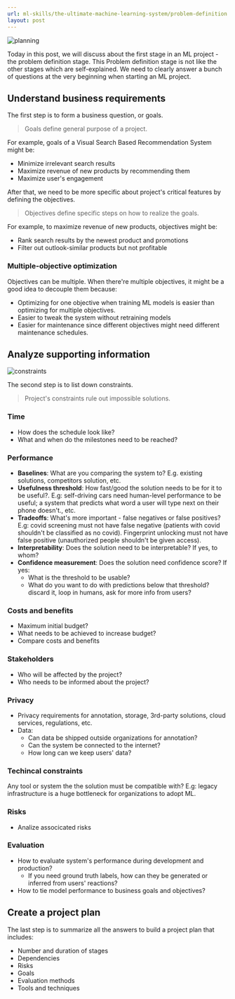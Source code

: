 ```yaml
---
url: ml-skills/the-ultimate-machine-learning-system/problem-definition
layout: post
---
```


![planning][planning]

Today in this post, we will discuss about the first stage in an ML project - the problem definition stage. This Problem definition stage is not like the other stages which are self-explained. We need to clearly answer a bunch of questions at the very beginning when starting an ML project.

## Understand business requirements

The first step is to form a business question, or goals.

> Goals define general purpose of a project.

For example, goals of a Visual Search Based Recommendation System might be:

- Minimize irrelevant search results
- Maximize revenue of new products by recommending them
- Maximize user's engagement

After that, we need to be more specific about project's critical features by defining the objectives.

> Objectives define specific steps on how to realize the goals.

For example, to maximize revenue of new products, objectives might be:

- Rank search results by the newest product and promotions
- Filter out outlook-similar products but not profitable

### Multiple-objective optimization

Objectives can be multiple. When there're multiple objectives, it might be a good idea to decouple them because:

- Optimizing for one objective when training ML models is easier than optimizing for multiple objectives.
- Easier to tweak the system without retraining models
- Easier for maintenance since different objectives might need different maintenance schedules.

## Analyze supporting information

![constraints][constraints]

The second step is to list down constraints.

> Project's constraints rule out impossible solutions.

### Time

- How does the schedule look like?
- What and when do the milestones need to be reached?

### Performance

- **Baselines**: What are you comparing the system to? E.g. existing solutions, competitors solution, etc.
- **Usefulness threshold**: How fast/good the solution needs to be for it to be useful?. E.g: self-driving cars need human-level performance to be useful; a system that predicts what word a user will type next on their phone doesn't., etc.
- **Tradeoffs**: What's more important - false negatives or false positives? E.g: covid screening must not have false negative (patients with covid shouldn't be classified as no covid). Fingerprint unlocking must not have false positive (unauthorized people shouldn't be given access).
- **Interpretability**: Does the solution need to be interpretable? If yes, to whom?
- **Confidence measurement**: Does the solution need confidence score? If yes:
  - What is the threshold to be usable?
  - What do you want to do with predictions below that threshold? discard it, loop in humans, ask for more info from users?

### Costs and benefits

- Maximum initial budget?
- What needs to be achieved to increase budget?
- Compare costs and benefits

### Stakeholders

- Who will be affected by the project?
- Who needs to be informed about the project?

### Privacy

- Privacy requirements for annotation, storage, 3rd-party solutions, cloud services, regulations, etc.
- Data:
  - Can data be shipped outside organizations for annotation?
  - Can the system be connected to the internet?
  - How long can we keep users' data?

### Techincal constraints

Any tool or system the the solution must be compatible with? E.g: legacy infrastructure is a huge bottleneck for organizations to adopt ML.

### Risks

- Analize associcated risks

### Evaluation

- How to evaluate system's performance during development and production?
  - If you need ground truth labels, how can they be generated or inferred from users' reactions?
- How to tie model performance to business goals and objectives?

## Create a project plan

The last step is to summarize all the answers to build a project plan that includes:

- Number and duration of stages
- Dependencies
- Risks
- Goals
- Evaluation methods
- Tools and techniques

<!-- MARKDOWN LINKS & IMAGES -->

[planning]: /assets/images/ml-skills/the-ultimate-machine-learning-system/problem-definition/planning.jpg
[constraints]: /assets/images/ml-skills/the-ultimate-machine-learning-system/problem-definition/constraints.png
